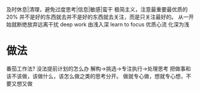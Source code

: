 及时休息|清理，避免过度思考|信息|敏感|蛮干
极简主义，注意最重要最优质的20%
	并不是好的东西就去并不是好的东西就去关注，而是只关注最好的。
	从一开始就断绝放弃远离干扰
deep work 由浅入深
	learn to focus
优质心流 化深为浅
# 做法
番茄工作法?
没法提前计划的怎么办
解构→挑选→专注执行→处理思考
把做事和该不该做，该做什么，该怎么做之类的思考分开。
做就专心做，想就专心想，不要又想又做
